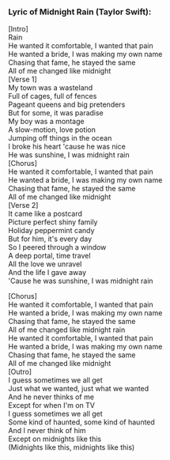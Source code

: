 <h3>Lyric of Midnight Rain (Taylor Swift):</h3><p>[Intro]<br>Rain<br>He wanted it comfortable, I wanted that pain<br>He wanted a bride, I was making my own name<br>Chasing that fame, he stayed the same<br>All of me changed like midnight<br>[Verse 1]<br>My town was a wasteland<br>Full of cages, full of fences<br>Pageant queens and big pretenders<br>But for some, it was paradise<br>My boy was a montage<br>A slow-motion, love potion<br>Jumping off things in the ocean<br>I broke his heart 'cause he was nice<br>He was sunshine, I was midnight rain<br>[Chorus]<br>He wanted it comfortable, I wanted that pain<br>He wanted a bride, I was making my own name<br>Chasing that fame, he stayed the same<br>All of me changed like midnight<br>[Verse 2]<br>It came like a postcard<br>Picture perfect shiny family<br>Holiday peppermint candy<br>But for him, it's every day<br>So I peered through a window<br>A deep portal, time travel<br>All the love we unravel<br>And the life I gave away<br>'Cause he was sunshine, I was midnight rain</p><p>[Chorus]<br>He wanted it comfortable, I wanted that pain<br>He wanted a bride, I was making my own name<br>Chasing that fame, he stayed the same<br>All of me changed like midnight rain<br>He wanted it comfortable, I wanted that pain<br>He wanted a bride, I was making my own name<br>Chasing that fame, he stayed the same<br>All of me changed like midnight<br>[Outro]<br>I guess sometimes we all get<br>Just what we wanted, just what we wanted<br>And he never thinks of me<br>Except for when I'm on TV<br>I guess sometimes we all get<br>Some kind of haunted, some kind of haunted<br>And I never think of him<br>Except on midnights like this<br>(Midnights like this, midnights like this)</p>